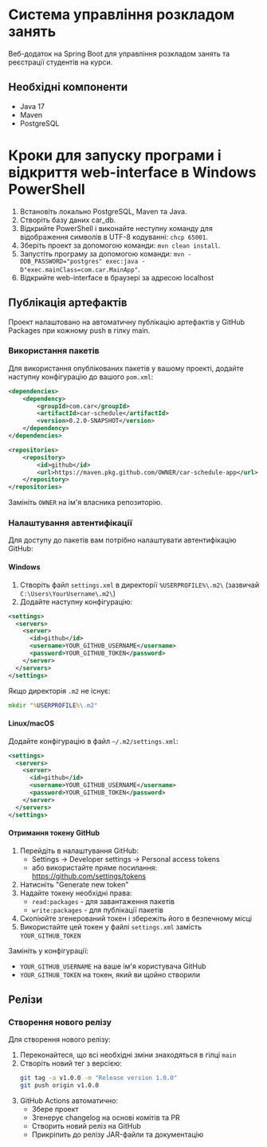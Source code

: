 # Система управління розкладом занять

Веб-додаток на Spring Boot для управління розкладом занять та реєстрації студентів на курси.

## Необхідні компоненти

- Java 17
- Maven
- PostgreSQL


# Кроки для запуску програми і відкриття web-interface в Windows PowerShell
1. Встановіть локально PostgreSQL, Maven та Java.
2. Створіть базу даних car_db.
3. Відкрийте PowerShell і виконайте неступну команду для відображення символів в UTF-8 кодуванні: `chcp 65001`.
4. Зберіть проект за допомогою команди: `mvn clean install`.
5. Запустіть програму за допомогою команди: `mvn -DDB_PASSWORD="postgres" exec:java -D"exec.mainClass=com.car.MainApp"`.
6. Відкрийте web-interface в браузері за адресою localhost

## Публікація артефактів

Проект налаштовано на автоматичну публікацію артефактів у GitHub Packages при кожному push в гілку main. 

### Використання пакетів

Для використання опублікованих пакетів у вашому проекті, додайте наступну конфігурацію до вашого `pom.xml`:

```xml
<dependencies>
    <dependency>
        <groupId>com.car</groupId>
        <artifactId>car-schedule</artifactId>
        <version>0.2.0-SNAPSHOT</version>
    </dependency>
</dependencies>

<repositories>
    <repository>
        <id>github</id>
        <url>https://maven.pkg.github.com/OWNER/car-schedule-app</url>
    </repository>
</repositories>
```

Замініть `OWNER` на ім'я власника репозиторію.

### Налаштування автентифікації

Для доступу до пакетів вам потрібно налаштувати автентифікацію GitHub:

#### Windows
1. Створіть файл `settings.xml` в директорії `%USERPROFILE%\.m2\` (зазвичай `C:\Users\YourUsername\.m2\`)
2. Додайте наступну конфігурацію:

```xml
<settings>
  <servers>
    <server>
      <id>github</id>
      <username>YOUR_GITHUB_USERNAME</username>
      <password>YOUR_GITHUB_TOKEN</password>
    </server>
  </servers>
</settings>
```

Якщо директорія `.m2` не існує:
```cmd
mkdir "%USERPROFILE%\.m2"
```

#### Linux/macOS
Додайте конфігурацію в файл `~/.m2/settings.xml`:

```xml
<settings>
  <servers>
    <server>
      <id>github</id>
      <username>YOUR_GITHUB_USERNAME</username>
      <password>YOUR_GITHUB_TOKEN</password>
    </server>
  </servers>
</settings>
```

#### Отримання токену GitHub
1. Перейдіть в налаштування GitHub:
   - Settings -> Developer settings -> Personal access tokens
   - або використайте пряме посилання: https://github.com/settings/tokens
2. Натисніть "Generate new token"
3. Надайте токену необхідні права:
   - `read:packages` - для завантаження пакетів
   - `write:packages` - для публікації пакетів
4. Скопіюйте згенерований токен і збережіть його в безпечному місці
5. Використайте цей токен у файлі `settings.xml` замість `YOUR_GITHUB_TOKEN`

Замініть у конфігурації:
- `YOUR_GITHUB_USERNAME` на ваше ім'я користувача GitHub
- `YOUR_GITHUB_TOKEN` на токен, який ви щойно створили

## Релізи

### Створення нового релізу

Для створення нового релізу:

1. Переконайтеся, що всі необхідні зміни знаходяться в гілці `main`
2. Створіть новий тег з версією:
   ```bash
   git tag -a v1.0.0 -m "Release version 1.0.0"
   git push origin v1.0.0
   ```
3. GitHub Actions автоматично:
   - Збере проект
   - Згенерує changelog на основі комітів та PR
   - Створить новий реліз на GitHub
   - Прикріпить до релізу JAR-файли та документацію

